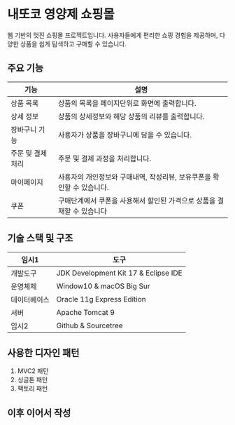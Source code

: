 # 내또코 영양제 쇼핑몰

웹 기반의 멋진 쇼핑몰 프로젝트입니다.
사용자들에게 편리한 쇼핑 경험을 제공하며, 다양한 상품을 쉽게 탐색하고 구매할 수 있습니다.


## 주요 기능

| 기능                      | 설명                                      |
| ------------------------- | ----------------------------------------- |
| 상품 목록 | 상품의 목록을 페이지단위로 화면에 출력합니다. |
| 상세 정보 | 상품의 상세정보와 해당 상품의 리뷰를 출력합니다. |
| 장바구니 기능 | 사용자가 상품을 장바구니에 담을 수 있습니다. |
| 주문 및 결제 처리 | 주문 및 결제 과정을 처리합니다.  |
| 마이페이지 | 사용자의 개인정보와 구매내역, 작성리뷰, 보유쿠폰을 확인할 수 있습니다. |
| 쿠폰 | 구매단계에서 쿠폰을 사용해서 할인된 가격으로 상품을 결재할 수 있습니다 |

## 기술 스택 및 구조

| 임시1       | 도구          |
| ---------- | ------------- |
| 개발도구 | JDK Development Kit 17 & Eclipse IDE |
| 운영체제 | Window10 & macOS Big Sur |
| 데이터베이스 | Oracle 11g Express Edition |
| 서버 | Apache Tomcat 9 |
| 임시2 | Github & Sourcetree |

## 사용한 디자인 패턴

1. MVC2 패턴
2. 싱글톤 패턴
3. 팩토리 패턴

## 이후 이어서 작성
